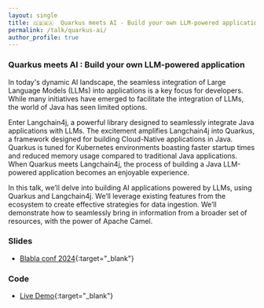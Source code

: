 ```yaml
---
layout: single
title: 🇬🇧🇲🇦  Quarkus meets AI - Build your own LLM-powered application
permalink: /talk/quarkus-ai/
author_profile: true
---
```



### Quarkus meets AI : Build your own LLM-powered application

In today's dynamic AI landscape, the seamless integration of Large Language Models (LLMs) into applications is a key focus for developers. While many initiatives have emerged to facilitate the integration of LLMs, the world of Java has seen limited options. 

Enter Langchain4j, a powerful library designed to seamlessly integrate Java applications with LLMs. The excitement amplifies Langchain4j into Quarkus, a framework designed for building Cloud-Native applications in Java. Quarkus is tuned for Kubernetes environments  boasting faster startup times and reduced memory usage compared to traditional Java applications. When Quarkus meets Langchain4j, the process of building a Java LLM-powered application becomes an enjoyable experience.

In this talk, we’ll delve into building AI applications powered by LLMs, using Quarkus and Langchain4j. We’ll leverage existing features from the ecosystem to create effective strategies for data ingestion. We’ll demonstrate how to seamlessly bring in information from a broader set of resources, with the power of Apache Camel.

### Slides
- [Blabla conf 2024](https://github.com/zbendhiba/zbendhiba.github.io/tree/main/assets/confs/2024/Blablaconf2024-Quarkus-AI.pdf){:target="_blank"}

### Code
- [Live Demo](https://github.com/zbendhiba/quarkus-langchain-demo){:target="_blank"}